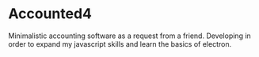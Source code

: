 # Accounted4
Minimalistic accounting software as a request from a friend. Developing in order to expand my javascript skills and learn the basics of electron.
